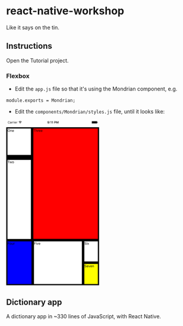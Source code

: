 # react-native-workshop
Like it says on the tin.

## Instructions

Open the Tutorial project.

### Flexbox

- Edit the `app.js` file so that it's using the Mondrian component, e.g.

```
module.exports = Mondrian;
```

- Edit the `components/Mondrian/styles.js` file, until it looks like:

<img src="Tutorial/components/Mondrian/screenshots/mondrian-02.png" width="250px"/>

## Dictionary app

A dictionary app in ~330 lines of JavaScript, with React Native.
